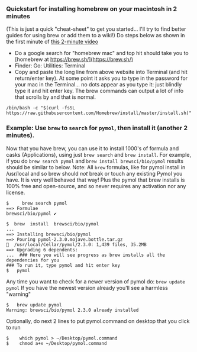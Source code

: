 ### Quickstart for installing homebrew on your macintosh in 2 minutes
(This is just a quick "cheat-sheet" to get you started... I'll try to find better guides for using brew or add them to a wiki!)
Do steps below as shown in the first minute of [this 2-minute video](https://www.youtube.com/watch?v=NhOkYXB2_QQ)
  * Do a google search for "homebrew mac" and top hit should take you to [homebrew at https://brew.sh/](https://brew.sh/)
  * Finder: Go: Utilities: Terminal
  * Copy and paste the long line from above website into Terminal (and hit return/enter key). At some point it asks you to type in the password for your mac in the Terminal... no dots appear as you type it: just blindly type it and hit enter key. The brew commands can output a lot of info that scrolls by and that is normal.

```command
/bin/bash -c "$(curl -fsSL https://raw.githubusercontent.com/Homebrew/install/master/install.sh)"
```
### Example: Use `brew` to `search` for `pymol`, then install it (another 2 minutes).
Now that you have brew, you can use it to install 1000's of formula and casks (Applications), using just `brew search` and `brew install`.
For example, if you do `brew search pymol` and `brew install brewsci/bio/pymol` results should be similar to below.  Note: All `brew` formulas, like for pymol install in /usr/local and so brew should *not* break or touch any existing Pymol you have. It is very well behaved that way!  Plus the pymol that brew installs is 100% free and open-source, and so never requires any activation nor any license. 
```command
$     brew search pymol
==> Formulae
brewsci/bio/pymol ✔

$  brew  install  brewsci/bio/pymol
...
==> Installing brewsci/bio/pymol
==> Pouring pymol-2.3.0.mojave.bottle.tar.gz
🍺  /usr/local/Cellar/pymol/2.3.0: 1,439 files, 35.2MB
==> Upgrading 6 dependents: 
...  ### Here you will see progress as brew installs all the dependencies for you
### To run it, type pymol and hit enter key
$   pymol

```
Any time you want to check for a newer version of pymol do: `brew update pymol`
If you have the newest version already you'll see a harmless "warning"
``` command
$   brew update pymol
Warning: brewsci/bio/pymol 2.3.0 already installed
```
Optionally, do next 2 lines to put pymol.command on desktop that you click to run
```
$    which pymol > ~/Desktop/pymol.command
$    chmod a+x ~/Desktop/pymol.command
```
